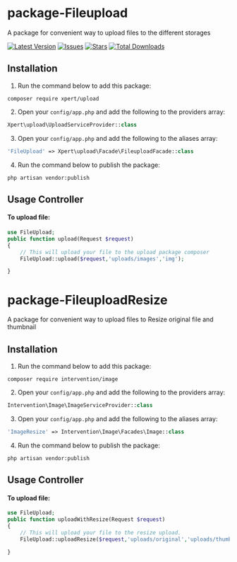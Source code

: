 # package-Fileupload
A package for convenient way to upload files to the different storages

[![Latest Version](https://img.shields.io/github/release/ravikoriya/package-fileupload?style=flat-square)](https://github.com/ravikoriya/package-fileupload/releases)
[![Issues](https://img.shields.io/github/issues/ravikoriya/package-fileupload?style=flat-square)](https://github.com/ravikoriya/package-fileupload/issues)
[![Stars](https://img.shields.io/github/stars/ravikoriya/package-fileupload?style=flat-square)](https://github.com/ravikoriya/package-fileupload/stargazers)
[![Total Downloads](https://img.shields.io/packagist/dt/guzzlehttp/guzzle.svg?style=flat-square)](https://packagist.org/packages/guzzlehttp/guzzle)

## Installation
1. Run the command below to add this package:  
```
composer require xpert/upload
```

2. Open your `config/app.php` and add the following to the providers array:
```php
Xpert\upload\UploadServiceProvider::class
```

3. Open your `config/app.php` and add the following to the aliases array:
```php
'FileUpload' => Xpert\upload\Facade\FileuploadFacade::class
```

4. Run the command below to publish the package:  
```
php artisan vendor:publish
```

## Usage Controller
#### To upload file:
```php
use FileUpload;
public function upload(Request $request)
{   
    // This will upload your file to the upload package composer
    FileUpload::upload($request,'uploads/images','img');

}
```

# package-FileuploadResize
A package for convenient way to upload files to Resize original file and thumbnail

## Installation
1. Run the command below to add this package:  
```
composer require intervention/image
```

2. Open your `config/app.php` and add the following to the providers array:
```php
Intervention\Image\ImageServiceProvider::class
```

3. Open your `config/app.php` and add the following to the aliases array:
```php
'ImageResize' => Intervention\Image\Facades\Image::class
```

4. Run the command below to publish the package:  
```
php artisan vendor:publish
```

## Usage Controller
#### To upload file:
```php
use FileUpload;
public function uploadWithResize(Request $request)
{   
    // This will upload your file to the resize upload.
    FileUpload::uploadResize($request,'uploads/original','uploads/thumbnail','image');

}
```
